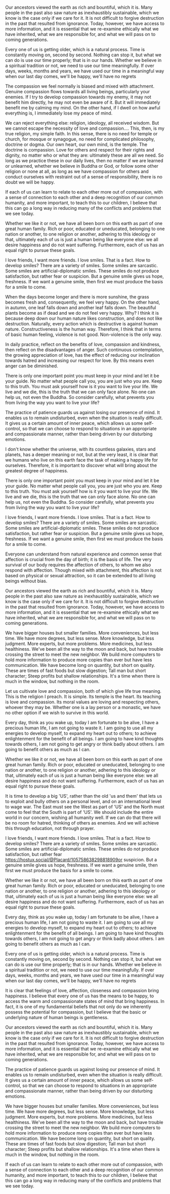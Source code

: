 Our ancestors viewed the earth as rich and bountiful, which it is. Many people in the past also saw nature as inexhaustibly sustainable, which we know is the case only if we care for it. It is not difficult to forgive destruction in the past that resulted from ignorance. Today, however, we have access to more information, and it is essential that we re-examine ethically what we have inherited, what we are responsible for, and what we will pass on to coming generations.

Every one of us is getting older, which is a natural process. Time is constantly moving on, second by second. Nothing can stop it, but what we can do is use our time properly; that is in our hands. Whether we believe in a spiritual tradition or not, we need to use our time meaningfully. If over days, weeks, months and years, we have used our time in a meaningful way when our last day comes, we'll be happy, we'll have no regrets

The compassion we feel normally is biased and mixed with attachment. Genuine compassion flows towards all living beings, particularly your enemies. If I try to develop compassion towards my enemy, it may not benefit him directly, he may not even be aware of it. But it will immediately benefit me by calming my mind. On the other hand, if I dwell on how awful everything is, I immediately lose my peace of mind.

We can reject everything else: religion, ideology, all received wisdom. But we cannot escape the necessity of love and compassion.... This, then, is my true religion, my simple faith. In this sense, there is no need for temple or church, for mosque or synagogue, no need for complicated philosophy, doctrine or dogma. Our own heart, our own mind, is the temple. The doctrine is compassion. Love for others and respect for their rights and dignity, no matter who or what they are: ultimately these are all we need. So long as we practice these in our daily lives, then no matter if we are learned or unlearned, whether we believe in Buddha or God, or follow some other religion or none at all, as long as we have compassion for others and conduct ourselves with restraint out of a sense of responsibility, there is no doubt we will be happy.

If each of us can learn to relate to each other more out of compassion, with a sense of connection to each other and a deep recognition of our common humanity, and more important, to teach this to our children, I believe that this can go a long way in reducing many of the conflicts and problems that we see today.

Whether we like it or not, we have all been born on this earth as part of one great human family. Rich or poor, educated or uneducated, belonging to one nation or another, to one religion or another, adhering to this ideology or that, ultimately each of us is just a human being like everyone else: we all desire happiness and do not want suffering. Furthermore, each of us has an equal right to pursue these goals.

I love friends, I want more friends. I love smiles. That is a fact. How to develop smiles? There are a variety of smiles. Some smiles are sarcastic. Some smiles are artificial-diplomatic smiles. These smiles do not produce satisfaction, but rather fear or suspicion. But a genuine smile gives us hope, freshness. If we want a genuine smile, then first we must produce the basis for a smile to come.

When the days become longer and there is more sunshine, the grass becomes fresh and, consequently, we feel very happy. On the other hand, in autumn, one leaf falls down and another leaf falls down. The beautiful plants become as if dead and we do not feel very happy. Why? I think it is because deep down our human nature likes construction, and does not like destruction. Naturally, every action which is destructive is against human nature. Constructiveness is the human way. Therefore, I think that in terms of basic human feeling, violence is not good. Non-violence is the only way.

In daily practice, reflect on the benefits of love, compassion and kindness, then reflect on the disadvantages of anger. Such continuous contemplation, the growing appreciation of love, has the effect of reducing our inclination towards hatred and increasing our respect for love. By this means even anger can be diminished.

There is only one important point you must keep in your mind and let it be your guide. No matter what people call you, you are just who you are. Keep to this truth. You must ask yourself how is it you want to live your life. We live and we die, this is the truth that we can only face alone. No one can help us, not even the Buddha. So consider carefully, what prevents you from living the way you want to live your life?

The practice of patience guards us against losing our presence of mind. It enables us to remain undisturbed, even when the situation is really difficult. It gives us a certain amount of inner peace, which allows us some self-control, so that we can choose to respond to situations in an appropriate and compassionate manner, rather than being driven by our disturbing emotions.

I don't know whether the universe, with its countless galaxies, stars and planets, has a deeper meaning or not, but at the very least, it is clear that we humans who live on this earth face the task of making a happy life for ourselves. Therefore, it is important to discover what will bring about the greatest degree of happiness.

There is only one important point you must keep in your mind and let it be your guide. No matter what people call you, you are just who you are. Keep to this truth. You must ask yourself how is it you want to live your life. We live and we die, this is the truth that we can only face alone. No one can help us, not even the Buddha. So consider carefully, what prevents you from living the way you want to live your life?

I love friends, I want more friends. I love smiles. That is a fact. How to develop smiles? There are a variety of smiles. Some smiles are sarcastic. Some smiles are artificial-diplomatic smiles. These smiles do not produce satisfaction, but rather fear or suspicion. But a genuine smile gives us hope, freshness. If we want a genuine smile, then first we must produce the basis for a smile to come.

Everyone can understand from natural experience and common sense that affection is crucial from the day of birth; it is the basis of life. The very survival of our body requires the affection of others, to whom we also respond with affection. Though mixed with attachment, this affection is not based on physical or sexual attraction, so it can be extended to all living beings without bias.

Our ancestors viewed the earth as rich and bountiful, which it is. Many people in the past also saw nature as inexhaustibly sustainable, which we know is the case only if we care for it. It is not difficult to forgive destruction in the past that resulted from ignorance. Today, however, we have access to more information, and it is essential that we re-examine ethically what we have inherited, what we are responsible for, and what we will pass on to coming generations.

We have bigger houses but smaller families. More conveniences, but less time. We have more degrees, but less sense. More knowledge, but less judgment. More experts, but more problems. More medicines, but less healthiness. We've been all the way to the moon and back, but have trouble crossing the street to meet the new neighbor. We build more computers to hold more information to produce more copies than ever but have less communication. We have become long on quantity, but short on quality. These are times of fast foods but slow digestion; Tall man but short character; Steep profits but shallow relationships. It's a time when there is much in the window, but nothing in the room.

Let us cultivate love and compassion, both of which give life true meaning. This is the religion I preach. It is simple. Its temple is the heart. Its teaching is love and compassion. Its moral values are loving and respecting others, whoever they may be. Whether one is a lay person or a monastic, we have no other option if we wish to survive in this world.

Every day, think as you wake up, today I am fortunate to be alive, I have a precious human life, I am not going to waste it. I am going to use all my energies to develop myself, to expand my heart out to others; to achieve enlightenment for the benefit of all beings. I am going to have kind thoughts towards others, I am not going to get angry or think badly about others. I am going to benefit others as much as I can.

Whether we like it or not, we have all been born on this earth as part of one great human family. Rich or poor, educated or uneducated, belonging to one nation or another, to one religion or another, adhering to this ideology or that, ultimately each of us is just a human being like everyone else: we all desire happiness and do not want suffering. Furthermore, each of us has an equal right to pursue these goals.

It is time to develop a big 'US', rather than the old 'us and them' that lets us to exploit and bully others on a personal level, and on an international level to wage war. The East must see the West as part of 'US' and the North must come to feel that the South is part of 'US'. We should include the entire world in our concern, wishing all humanity well. If we can do that there will be no room for hatred, thinking of others as enemies. And we will achieve this through education, not through prayer.

I love friends, I want more friends. I love smiles. That is a fact. How to develop smiles? There are a variety of smiles. Some smiles are sarcastic. Some smiles are artificial-diplomatic smiles. These smiles do not produce satisfaction, but rather fear https://hostux.social/@Placard/105758638298818909or suspicion. But a genuine smile gives us hope, freshness. If we want a genuine smile, then first we must produce the basis for a smile to come.

Whether we like it or not, we have all been born on this earth as part of one great human family. Rich or poor, educated or uneducated, belonging to one nation or another, to one religion or another, adhering to this ideology or that, ultimately each of us is just a human being like everyone else: we all desire happiness and do not want suffering. Furthermore, each of us has an equal right to pursue these goals.

Every day, think as you wake up, today I am fortunate to be alive, I have a precious human life, I am not going to waste it. I am going to use all my energies to develop myself, to expand my heart out to others; to achieve enlightenment for the benefit of all beings. I am going to have kind thoughts towards others, I am not going to get angry or think badly about others. I am going to benefit others as much as I can.

Every one of us is getting older, which is a natural process. Time is constantly moving on, second by second. Nothing can stop it, but what we can do is use our time properly; that is in our hands. Whether we believe in a spiritual tradition or not, we need to use our time meaningfully. If over days, weeks, months and years, we have used our time in a meaningful way when our last day comes, we'll be happy, we'll have no regrets

It is clear that feelings of love, affection, closeness and compassion bring happiness. I believe that every one of us has the means to be happy, to access the warm and compassionate states of mind that bring happiness. In fact, it is one of my fundamental beliefs that not only do we inherently possess the potential for compassion, but I believe that the basic or underlying nature of human beings is gentleness.

Our ancestors viewed the earth as rich and bountiful, which it is. Many people in the past also saw nature as inexhaustibly sustainable, which we know is the case only if we care for it. It is not difficult to forgive destruction in the past that resulted from ignorance. Today, however, we have access to more information, and it is essential that we re-examine ethically what we have inherited, what we are responsible for, and what we will pass on to coming generations.

The practice of patience guards us against losing our presence of mind. It enables us to remain undisturbed, even when the situation is really difficult. It gives us a certain amount of inner peace, which allows us some self-control, so that we can choose to respond to situations in an appropriate and compassionate manner, rather than being driven by our disturbing emotions.

We have bigger houses but smaller families. More conveniences, but less time. We have more degrees, but less sense. More knowledge, but less judgment. More experts, but more problems. More medicines, but less healthiness. We've been all the way to the moon and back, but have trouble crossing the street to meet the new neighbor. We build more computers to hold more information to produce more copies than ever but have less communication. We have become long on quantity, but short on quality. These are times of fast foods but slow digestion; Tall man but short character; Steep profits but shallow relationships. It's a time when there is much in the window, but nothing in the room.

If each of us can learn to relate to each other more out of compassion, with a sense of connection to each other and a deep recognition of our common humanity, and more important, to teach this to our children, I believe that this can go a long way in reducing many of the conflicts and problems that we see today.
